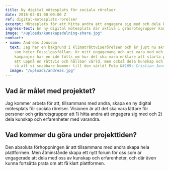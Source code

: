 ```yaml
---
title: Ny digital mötesplats för sociala rörelser
date: 2018-03-01 00:00:00 Z
ref: digital-motesplats-rorelser
excerpt: Mötesplats för att hitta andra att engagera sig med och dela kunskaper och erfarenheter.
ingress-text: En ny digital mötesplats där aktiva i gräsrotsgrupper kan hitta andra att engagera sig med och dela kunskaper och erfarenheter med andra. Projektet är en fortsättning på [Kunskapsdelning för sociala rörelser](/projects/kunskapsdelning-rorelser).
image: "/uploads/kunskapsdelning-share.jpg"
contact:
- name: Andreas Jonsson
  text: Jag har en bakgrund i klimaträttviserörelsen och är just nu aktiv i en kampanj
    som heter Fossilgasfällan. Ur mitt engagemang och att vara med och starta upp
    kampanjer har en idé fötts om hur det ska vara enklare att starta projekt för
    att uppnå en rättvis och hållbar värld, men också dela kunskap och erfarenheter
    så att vi snabbare kommer till den värld! Foto &#169; Cristian Jonsson
  image: "/uploads/andreas.jpg"
---
```


## Vad är målet med projektet?
Jag kommer arbeta för att, tillsammans med andra, skapa en ny digital mötesplats för sociala rörelser. Visionen är att det ska vara lättare för personer och gräsrotsgrupper att 1) hitta andra att engagera sig med och 2) dela kunskap och erfarenheter med varandra.

## Vad kommer du göra under projekttiden?
Den absoluta förhoppningen är att tillsammans med andra skapa hela plattformen. Men åtminstånde skapa ett nytt forum för oss som är engagerade att dela med oss av kunskap och erfarenheter, och där även kunna fortsätta prata om att få klart plattformen.
